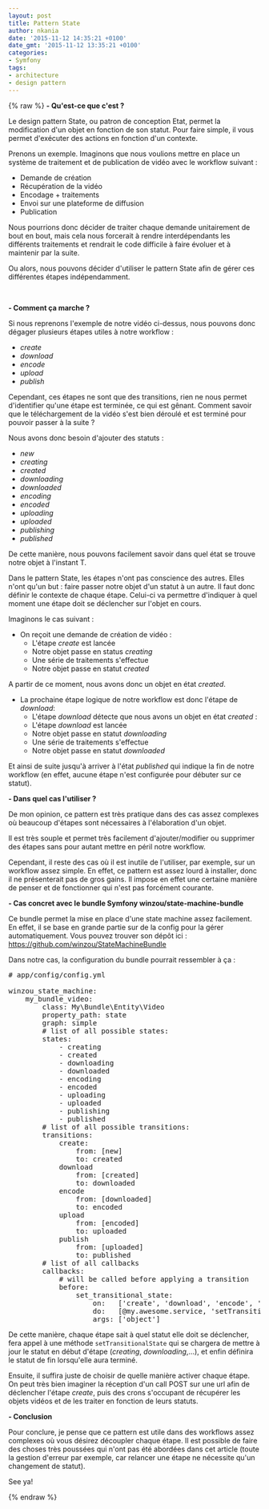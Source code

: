 ```yaml
---
layout: post
title: Pattern State
author: nkania
date: '2015-11-12 14:35:21 +0100'
date_gmt: '2015-11-12 13:35:21 +0100'
categories:
- Symfony
tags:
- architecture
- design pattern
---
```

{% raw %}
<strong>- Qu'est-ce que c'est ?</strong>

Le design pattern State, ou patron de conception Etat, permet la modification d'un objet en fonction de son statut. Pour faire simple, il vous permet d'exécuter des actions en fonction d'un contexte.

Prenons un exemple. Imaginons que nous voulions mettre en place un système de traitement et de publication de vidéo avec le workflow suivant :

<ul>
<li>Demande de création</li>
<li>Récupération de la vidéo</li>
<li>Encodage + traitements</li>
<li>Envoi sur une plateforme de diffusion</li>
<li>Publication</li>
</ul>
Nous pourrions donc décider de traiter chaque demande unitairement de bout en bout, mais cela nous forcerait à rendre interdépendants les différents traitements et rendrait le code difficile à faire évoluer et à maintenir par la suite.

Ou alors, nous pouvons décider d'utiliser le pattern State afin de gérer ces différentes étapes indépendamment.

&nbsp;

<strong>- Comment ça marche ?</strong>

Si nous reprenons l'exemple de notre vidéo ci-dessus, nous pouvons donc dégager plusieurs étapes utiles à notre workflow :

<ul>
<li><em>create</em></li>
<li><em>download</em></li>
<li><em>encode</em></li>
<li><em>upload</em></li>
<li><em>publish</em></li>
</ul>
Cependant, ces étapes ne sont que des transitions, rien ne nous permet d'identifier qu'une étape est terminée, ce qui est gênant. Comment savoir que le téléchargement de la vidéo s'est bien déroulé et est terminé pour pouvoir passer à la suite ?

Nous avons donc besoin d'ajouter des statuts :

<ul>
<li><em>new</em></li>
<li><em>creating</em></li>
<li><em>created</em></li>
<li><em>downloading</em></li>
<li><em>downloaded</em></li>
<li><em>encoding</em></li>
<li><em>encoded</em></li>
<li><em>uploading</em></li>
<li><em>uploaded</em></li>
<li><em>publishing</em></li>
<li><em>published</em></li>
</ul>
De cette manière, nous pouvons facilement savoir dans quel état se trouve notre objet à l'instant T.

Dans le pattern State, les étapes n'ont pas conscience des autres. Elles n'ont qu'un but : faire passer notre objet d'un statut à un autre. Il faut donc définir le contexte de chaque étape. Celui-ci va permettre d'indiquer à quel moment une étape doit se déclencher sur l'objet en cours.

Imaginons le cas suivant :

<ul>
<li>On reçoit une demande de création de vidéo :
<ul>
<li>L'étape <em>create</em> est lancée</li>
<li>Notre objet passe en status <em>creating</em></li>
<li>Une série de traitements s'effectue</li>
<li>Notre objet passe en statut <em>created</em></li>
</ul>
</li>
</ul>
A partir de ce moment, nous avons donc un objet en état <em>created</em>.

<ul>
<li>La prochaine étape logique de notre workflow est donc l'étape de <em>download</em>:
<ul>
<li>L'étape <em>download</em> détecte que nous avons un objet en état <em>created</em> :</li>
<li>L'étape <em>download</em> est lancée</li>
<li>Notre objet passe en statut <em>downloading</em></li>
<li>Une série de traitements s'effectue</li>
<li>Notre objet passe en statut <em>downloaded</em></li>
</ul>
</li>
</ul>
Et ainsi de suite jusqu'à arriver à l'état <em>published</em> qui indique la fin de notre workflow (en effet, aucune étape n'est configurée pour débuter sur ce statut).

<strong>- Dans quel cas l'utiliser ?</strong>

De mon opinion, ce pattern est très pratique dans des cas assez complexes où beaucoup d'étapes sont nécessaires à l'élaboration d'un objet.

Il est très souple et permet très facilement d'ajouter/modifier ou supprimer des étapes sans pour autant mettre en péril notre workflow.

Cependant, il reste des cas où il est inutile de l'utiliser, par exemple, sur un workflow assez simple. En effet, ce pattern est assez lourd à installer, donc il ne présenterait pas de gros gains. Il impose en effet une certaine manière de penser et de fonctionner qui n'est pas forcément courante.

<strong>- Cas concret avec le bundle Symfony winzou/state-machine-bundle</strong>

Ce bundle permet la mise en place d'une state machine assez facilement. En effet, il se base en grande partie sur de la config pour la gérer automatiquement. Vous pouvez trouver son dépôt ici : <a href="https://github.com/winzou/StateMachineBundle" target="_blank">https://github.com/winzou/StateMachineBundle</a>

Dans notre cas, la configuration du bundle pourrait ressembler à ça :

<pre class="lang:yaml decode:true"># app/config/config.yml

winzou_state_machine:
    my_bundle_video:
        class: My\Bundle\Entity\Video
        property_path: state
        graph: simple
        # list of all possible states:
        states:
            - creating
            - created
            - downloading
            - downloaded
            - encoding
            - encoded
            - uploading
            - uploaded
            - publishing
            - published
        # list of all possible transitions:
        transitions:
            create:
                from: [new]
                to: created
            download
                from: [created]
                to: downloaded
            encode
                from: [downloaded]
                to: encoded
            upload
                from: [encoded]
                to: uploaded
            publish
                from: [uploaded]
                to: published
        # list of all callbacks
        callbacks:
            # will be called before applying a transition
            before:
                set_transitional_state:
                    on:   ['create', 'download', 'encode', 'upload', 'publish']
                    do:   [@my.awesome.service, 'setTransitionalState']
                    args: ['object']
</pre>
De cette manière, chaque étape sait à quel statut elle doit se déclencher, fera appel à une méthode <code>setTransitionalState</code> qui se chargera de mettre à jour le statut en début d'étape (<em>creating</em>, <em>downloading</em>,...), et enfin définira le statut de fin lorsqu'elle aura terminé.

Ensuite, il suffira juste de choisir de quelle manière activer chaque étape. On peut très bien imaginer la réception d'un call POST sur une url afin de déclencher l'étape <em>create</em>, puis des crons s'occupant de récupérer les objets vidéos et de les traiter en fonction de leurs statuts.

<strong>- Conclusion</strong>

Pour conclure, je pense que ce pattern est utile dans des workflows assez complexes où vous désirez découpler chaque étape. Il est possible de faire des choses très poussées qui n'ont pas été abordées dans cet article (toute la gestion d'erreur par exemple, car relancer une étape ne nécessite qu'un changement de statut).

See ya!

{% endraw %}
